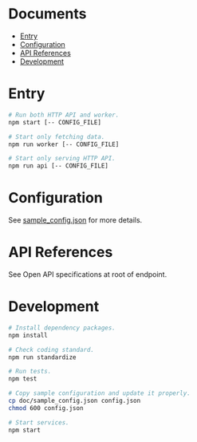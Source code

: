 # Documents

* [Entry](#entry)
* [Configuration](#configuration)
* [API References](#api-references)
* [Development](#development)

# Entry

```bash
# Run both HTTP API and worker.
npm start [-- CONFIG_FILE]

# Start only fetching data.
npm run worker [-- CONFIG_FILE]

# Start only serving HTTP API.
npm run api [-- CONFIG_FILE]
```

# Configuration

See [sample_config.json](./sample_config.json) for more details.

# API References

See Open API specifications at root of endpoint.

# Development

```bash
# Install dependency packages.
npm install

# Check coding standard.
npm run standardize

# Run tests.
npm test

# Copy sample configuration and update it properly.
cp doc/sample_config.json config.json
chmod 600 config.json

# Start services.
npm start
```

